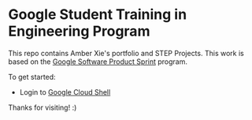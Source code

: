 # Google Student Training in Engineering Program

This repo contains Amber Xie's portfolio and STEP Projects.
This work is based on the [Google Software Product Sprint](https://g.co/softwareproductsprint) program.

To get started:

- Login to [Google Cloud Shell](https://ssh.cloud.google.com/cloudshell/editor)

Thanks for visiting! :)
